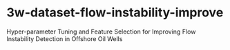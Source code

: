 # 3w-dataset-flow-instability-improve
Hyper-parameter Tuning and Feature Selection for Improving Flow Instability Detection in Offshore Oil Wells
